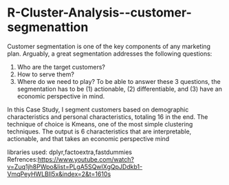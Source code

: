 # R-Cluster-Analysis--customer-segmenattion

Customer segmentation is one of the key components of any marketing plan. Arguably, a great segmentation addresses the following questions:
1) Who are the target customers?
2) How to serve them?
3) Where do we need to play?
To be able to answer these 3 questions, the segmentation has to be (1) actionable, (2) differentiable, and (3) have an economic perspective in mind.

In this Case Study, I segment customers based on demographic characteristics and personal characteristics, totaling 16 in the end. The technique of choice is Kmeans, one of the most simple clustering techniques. The output is 6 characteristics that are interpretable, actionable, and that takes an economic perspective mind


libraries used: dplyr,factoextra,fastdummies
Refrences:https://www.youtube.com/watch?v=Zuq1jh8PWpo&list=PLgA5SQwIXgQpJDdkb1-VmqPeyHWLBIl5x&index=2&t=1610s
